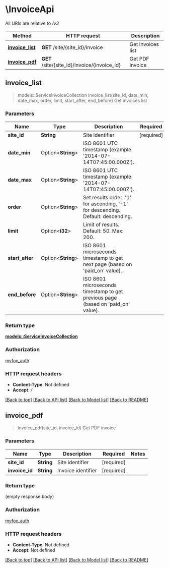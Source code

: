# \InvoiceApi

All URIs are relative to */v3*

Method | HTTP request | Description
------------- | ------------- | -------------
[**invoice_list**](InvoiceApi.md#invoice_list) | **GET** /site/{site_id}/invoice | Get invoices list
[**invoice_pdf**](InvoiceApi.md#invoice_pdf) | **GET** /site/{site_id}/invoice/{invoice_id} | Get PDF invoice



## invoice_list

> models::ServiceInvoiceCollection invoice_list(site_id, date_min, date_max, order, limit, start_after, end_before)
Get invoices list

### Parameters


Name | Type | Description  | Required | Notes
------------- | ------------- | ------------- | ------------- | -------------
**site_id** | **String** | Site identifier | [required] |
**date_min** | Option<**String**> | ISO 8601 UTC timestamp (example: '2014-07-14T07:45:00.000Z'). |  |
**date_max** | Option<**String**> | ISO 8601 UTC timestamp (example: '2014-07-14T07:45:00.000Z'). |  |
**order** | Option<**String**> | Set results order. '1' for ascending, '-1' for descending. Default: descending. |  |
**limit** | Option<**i32**> | Limit of results. Default: 50. Max: 200. |  |
**start_after** | Option<**String**> | ISO 8601 microseconds timestamp to get next page (based on 'paid_on' value). |  |
**end_before** | Option<**String**> | ISO 8601 microseconds timestamp to get previous page (based on 'paid_on' value). |  |

### Return type

[**models::ServiceInvoiceCollection**](ServiceInvoiceCollection.md)

### Authorization

[myfox_auth](../README.md#myfox_auth)

### HTTP request headers

- **Content-Type**: Not defined
- **Accept**: */*

[[Back to top]](#) [[Back to API list]](../README.md#documentation-for-api-endpoints) [[Back to Model list]](../README.md#documentation-for-models) [[Back to README]](../README.md)


## invoice_pdf

> invoice_pdf(site_id, invoice_id)
Get PDF invoice

### Parameters


Name | Type | Description  | Required | Notes
------------- | ------------- | ------------- | ------------- | -------------
**site_id** | **String** | Site identifier | [required] |
**invoice_id** | **String** | Invoice identifier | [required] |

### Return type

 (empty response body)

### Authorization

[myfox_auth](../README.md#myfox_auth)

### HTTP request headers

- **Content-Type**: Not defined
- **Accept**: Not defined

[[Back to top]](#) [[Back to API list]](../README.md#documentation-for-api-endpoints) [[Back to Model list]](../README.md#documentation-for-models) [[Back to README]](../README.md)

